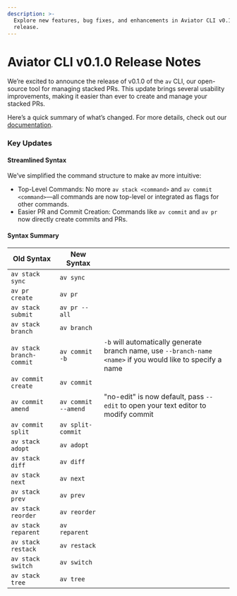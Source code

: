 ```yaml
---
description: >-
  Explore new features, bug fixes, and enhancements in Aviator CLI v0.1.0
  release.
---
```


# Aviator CLI v0.1.0 Release Notes

We’re excited to announce the release of v0.1.0 of the `av` CLI, our open-source tool for managing stacked PRs. This update brings several usability improvements, making it easier than ever to create and manage your stacked PRs.

Here’s a quick summary of what’s changed. For more details, check out our [documentation](https://docs.aviator.co/aviator-cli).

### Key Updates

#### Streamlined Syntax

We’ve simplified the command structure to make av more intuitive:

* Top-Level Commands: No more `av stack <command>` and `av commit <command>`—all commands are now top-level or integrated as flags for other commands.
* Easier PR and Commit Creation: Commands like `av commit` and `av pr` now directly create commits and PRs.

#### Syntax Summary

| Old Syntax               | New Syntax          |                                                                                                              |
| ------------------------ | ------------------- | ------------------------------------------------------------------------------------------------------------ |
| `av stack sync`          | `av sync`           |                                                                                                              |
| `av pr create`           | `av pr`             |                                                                                                              |
| `av stack submit`        | `av pr --all`       |                                                                                                              |
| `av stack branch`        | `av branch`         |                                                                                                              |
| `av stack branch-commit` | `av commit -b`      | `-b` will automatically generate branch name, use `--branch-name <name>` if you would like to specify a name |
| `av commit create`       | `av commit`         |                                                                                                              |
| `av commit amend`        | `av commit --amend` | "no-edit" is now default, pass `--edit` to open your text editor to modify commit                            |
| `av commit split`        | `av split-commit`   |                                                                                                              |
| `av stack adopt`         | `av adopt`          |                                                                                                              |
| `av stack diff`          | `av diff`           |                                                                                                              |
| `av stack next`          | `av next`           |                                                                                                              |
| `av stack prev`          | `av prev`           |                                                                                                              |
| `av stack reorder`       | `av reorder`        |                                                                                                              |
| `av stack reparent`      | `av reparent`       |                                                                                                              |
| `av stack restack`       | `av restack`        |                                                                                                              |
| `av stack switch`        | `av switch`         |                                                                                                              |
| `av stack tree`          | `av tree`           |                                                                                                              |
